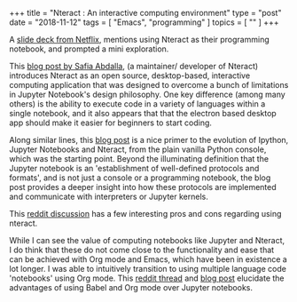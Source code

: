 +++
title = "Nteract : An interactive computing environment"
type = "post"
date = "2018-11-12"
tags = [ "Emacs", "programming" ]
topics = [ "" ]
+++

A [slide deck from Netflix](https://slides.com/villetuulos/human-centric-machine-learning-infrastructure-qcon-2018/#/), mentions using Nteract as their programming notebook, and prompted a mini exploration.

This [blog post by Safia Abdalla](https://moderndata.plot.ly/nteract-revolutionizing-notebook-experience/), (a maintainer/ developer of Nteract) introduces Nteract as an open source, desktop-based, interactive computing application that was designed to overcome a bunch of limitations in Jupyter Notebook's design philosophy. One key difference (among many others) is the ability to execute code in a variety of languages within a single notebook, and it also appears that that the electron based desktop app should make it easier for beginners to start coding.

Along similar lines, this [blog post](https://blog.nteract.io/nteract-building-on-top-of-jupyter-9cfbccdd4c1d) is a nice primer to the evolution of Ipython, Jupyter Notebooks and Nteract, from the plain vanilla Python console, which was the starting point. Beyond the illuminating definition that the Jupyter notebook is an 'establishment of well-defined protocols and formats', and is not just a console or a programming notebook, the blog post provides a deeper insight into how these protocols are implemented and communicate with interpreters or Jupyter kernels.

This [reddit discussion](https://www.reddit.com/r/Python/comments/6w1zh3/nteract_vs_jupyter_notebook/) has a few interesting pros and cons regarding using nteract.

While I can see the value of computing notebooks like Jupyter and Nteract, I do think that these do not come close to the functionality and ease that can be achieved with Org mode and Emacs, which have been in existence a lot longer. I was able to intuitively transition to using multiple language code 'notebooks' using Org mode. This [reddit thread](https://news.ycombinator.com/item?id=11296843) and [blog post](https://lepisma.github.io/2016/11/02/org-babel/) elucidate the advantages of using Babel and Org mode over Jupyter notebooks. 

